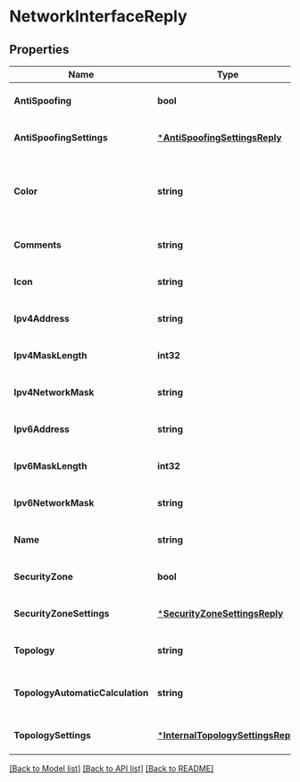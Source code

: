 # NetworkInterfaceReply

## Properties
Name | Type | Description | Notes
------------ | ------------- | ------------- | -------------
**AntiSpoofing** | **bool** | N/A | [optional] [default to null]
**AntiSpoofingSettings** | [***AntiSpoofingSettingsReply**](AntiSpoofingSettingsReply.md) |  | [optional] [default to null]
**Color** | **string** | Color of the object. Should be one of existing colors. | [optional] [default to null]
**Comments** | **string** | Comments string. | [optional] [default to null]
**Icon** | **string** | Object icon. | [optional] [default to null]
**Ipv4Address** | **string** | IPv4 address. | [optional] [default to null]
**Ipv4MaskLength** | **int32** | IPv4 network mask length. | [optional] [default to null]
**Ipv4NetworkMask** | **string** | IPv4 network mask. | [optional] [default to null]
**Ipv6Address** | **string** | IPv6 address. | [optional] [default to null]
**Ipv6MaskLength** | **int32** | IPv6 network mask length. | [optional] [default to null]
**Ipv6NetworkMask** | **string** | IPv6 network mask. | [optional] [default to null]
**Name** | **string** | Interface name. | [optional] [default to null]
**SecurityZone** | **bool** | N/A | [optional] [default to null]
**SecurityZoneSettings** | [***SecurityZoneSettingsReply**](SecurityZoneSettingsReply.md) |  | [optional] [default to null]
**Topology** | **string** | Topology configuration. | [optional] [default to null]
**TopologyAutomaticCalculation** | **string** | Shows the automatic topology calculation. | [optional] [default to null]
**TopologySettings** | [***InternalTopologySettingsReply**](InternalTopologySettingsReply.md) |  | [optional] [default to null]

[[Back to Model list]](../README.md#documentation-for-models) [[Back to API list]](../README.md#documentation-for-api-endpoints) [[Back to README]](../README.md)


